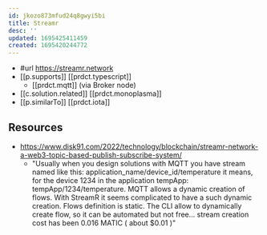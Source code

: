 ```yaml
---
id: jkozo873mfud24q8gwyi5bi
title: Streamr
desc: ''
updated: 1695425411459
created: 1695420244772
---
```


- #url https://streamr.network
- [[p.supports]] [[prdct.typescript]]
  - [[prdct.mqtt]] (via Broker node)
- [[c.solution.related]] [[prdct.monoplasma]]
- [[p.similarTo]] [[prdct.iota]]

## Resources

- https://www.disk91.com/2022/technology/blockchain/streamr-network-a-web3-topic-based-publish-subscribe-system/
  - "Usually when you design solutions with MQTT you have stream named like this: application_name/device_id/temperature it means, for the device 1234 in the application tempApp: tempApp/1234/temperature. MQTT allows a dynamic creation of flows. With StreamR it seems complicated to have a such dynamic creation. Flows definition is static. The CLI allow to dynamically create flow, so it can be automated but not free... stream creation cost has been 0.016 MATIC ( about $0.01 )"